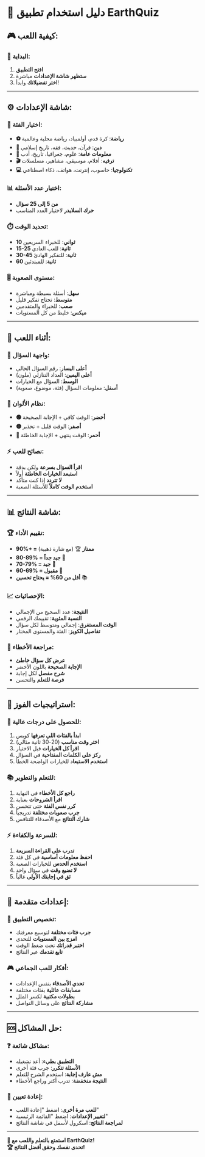 # 📖 دليل استخدام تطبيق EarthQuiz

## 🎮 كيفية اللعب:

### 🚀 البداية:
1. **افتح التطبيق** 
2. **ستظهر شاشة الإعدادات** مباشرة
3. **اختر تفضيلاتك** وابدأ!

---

## ⚙️ شاشة الإعدادات:

### 🎯 **اختيار الفئة:**
- **⚽ رياضة**: كرة قدم، أولمبياد، رياضة محلية وعالمية
- **🕌 دين**: قرآن، حديث، فقه، تاريخ إسلامي  
- **🧠 معلومات عامة**: علوم، جغرافيا، تاريخ، أدب
- **🎬 ترفيه**: أفلام، موسيقى، مشاهير، مسلسلات
- **💻 تكنولوجيا**: حاسوب، إنترنت، هواتف، ذكاء اصطناعي

### 📊 **اختيار عدد الأسئلة:**
- **من 5 إلى 25 سؤال**
- **حرك السلايدر** لاختيار العدد المناسب

### ⏱️ **تحديد الوقت:**
- **10 ثواني**: للخبراء السريعين
- **15-25 ثانية**: للعب العادي  
- **30-45 ثانية**: للتفكير الهادئ
- **60 ثانية**: للمبتدئين

### 🎚️ **مستوى الصعوبة:**
- **سهل**: أسئلة بسيطة ومباشرة
- **متوسط**: تحتاج تفكير قليل
- **صعب**: للخبراء والمتقدمين  
- **ميكس**: خليط من كل المستويات

---

## 🎯 أثناء اللعب:

### 📱 **واجهة السؤال:**
- **أعلى اليسار**: رقم السؤال الحالي
- **أعلى اليمين**: العداد التنازلي (ملون)
- **الوسط**: السؤال مع الخيارات
- **أسفل**: معلومات السؤال (فئة، موضوع، صعوبة)

### 🎨 **نظام الألوان:**
- **🟢 أخضر**: الوقت كافي + الإجابة الصحيحة
- **🟡 أصفر**: الوقت قليل + تحذير
- **🔴 أحمر**: الوقت ينتهي + الإجابة الخاطئة

### ⚡ **نصائح للعب:**
- **اقرأ السؤال بسرعة** ولكن بدقة
- **استبعد الخيارات الخاطئة** أولاً
- **لا تتردد** إذا كنت متأكد
- **استخدم الوقت كاملاً** للأسئلة الصعبة

---

## 📊 شاشة النتائج:

### 🏆 **تقييم الأداء:**
- **90%+ = ممتاز** 🏆 (مع شارة ذهبية)
- **80-89% = جيد جداً** 🥇  
- **70-79% = جيد** 🥈
- **60-69% = مقبول** 🥉
- **أقل من 60% = يحتاج تحسين** 📚

### 📈 **الإحصائيات:**
- **النتيجة**: عدد الصحيح من الإجمالي
- **النسبة المئوية**: تقييمك الرقمي
- **الوقت المستغرق**: إجمالي ومتوسط لكل سؤال
- **تفاصيل الكويز**: الفئة والمستوى المختار

### 📝 **مراجعة الأخطاء:**
- **عرض كل سؤال خاطئ**
- **الإجابة الصحيحة** باللون الأخضر
- **شرح مفصل** لكل إجابة
- **فرصة للتعلم** والتحسن

---

## 🎯 استراتيجيات الفوز:

### 🧠 **للحصول على درجات عالية:**
1. **ابدأ بالفئات اللي تعرفها** كويس
2. **اختر وقت مناسب** (20-30 ثانية مثالي)
3. **اقرأ كل الخيارات** قبل الاختيار
4. **ركز على الكلمات المفتاحية** في السؤال
5. **استخدم الاستبعاد** للخيارات الواضحة الخطأ

### 📚 **للتعلم والتطوير:**
1. **راجع كل الأخطاء** في النهاية
2. **اقرأ الشروحات** بعناية
3. **كرر نفس الفئة** حتى تتحسن
4. **جرب صعوبات مختلفة** تدريجياً
5. **شارك النتائج** مع الأصدقاء للتنافس

### ⚡ **للسرعة والكفاءة:**
1. **تدرب على القراءة السريعة**
2. **احفظ معلومات أساسية** في كل فئة  
3. **استخدم الحدس** للخيارات الصعبة
4. **لا تضيع وقت** في سؤال واحد
5. **ثق في إجابتك الأولى** غالباً

---

## 🔧 إعدادات متقدمة:

### 📱 **تخصيص التطبيق:**
- **جرب فئات مختلفة** لتوسيع معرفتك
- **امزج بين المستويات** للتحدي
- **اختبر قدراتك** تحت ضغط الوقت
- **تابع تقدمك** عبر النتائج

### 🎮 **أفكار للعب الجماعي:**
- **تحدي الأصدقاء** بنفس الإعدادات
- **مسابقات عائلية** بفئات مختلفة  
- **بطولات مكتبية** لكسر الملل
- **مشاركة النتائج** على وسائل التواصل

---

## 🆘 حل المشاكل:

### ❓ **مشاكل شائعة:**
- **التطبيق بطيء**: أعد تشغيله
- **الأسئلة تتكرر**: جرب فئة أخرى  
- **مش عارف إجابة**: استخدم الشرح للتعلم
- **النتيجة منخفضة**: تدرب أكتر وراجع الأخطاء

### 🔄 **إعادة تعيين:**
- **للعب مرة أخرى**: اضغط "إعادة اللعب"
- **لتغيير الإعدادات**: اضغط "القائمة الرئيسية"
- **لمراجعة النتائج**: اسكرول لأسفل في شاشة النتائج

---

**🎉 استمتع بالتعلم واللعب مع EarthQuiz!**  
**🏆 تحدى نفسك وحقق أفضل النتائج!**